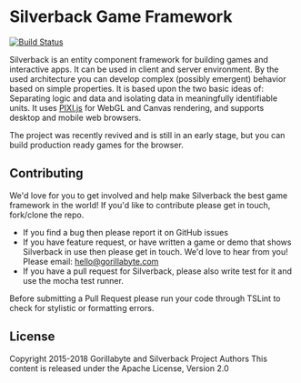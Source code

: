 # Silverback Game Framework
[![Build Status](https://travis-ci.org/gorillabyte/silverback.svg?branch=master)](https://travis-ci.org/gorillabyte/silverback)

Silverback is an entity component framework for building games and interactive apps. It can be used in client and server environment. By the used architecture you can develop complex (possibly emergent) behavior based on simple properties. It is based upon the two basic ideas of:
Separating logic and data and isolating data in meaningfully identifiable units. It uses [PIXI.js](https://github.com/GoodBoyDigital/pixi.js/) for WebGL and Canvas rendering, and supports desktop and mobile web browsers.

The project was recently revived and is still in an early stage, but you can build production ready games for the browser.

## Contributing

We'd love for you to get involved and help make Silverback the best game framework in the world! If you'd like to contribute please get in touch, fork/clone the repo.

* If you find a bug then please report it on GitHub issues
* If you have feature request, or have written a game or demo that shows Silverback in use then please get in touch. We'd love to hear from you! Please email: hello@gorillabyte.com
* If you have a pull request for Silverback, please also write test for it and use the mocha test runner.

Before submitting a Pull Request please run your code through TSLint to check for stylistic or formatting errors.

## License

Copyright 2015-2018 Gorillabyte and Silverback Project Authors
This content is released under the Apache License, Version 2.0
